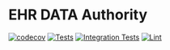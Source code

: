 # EHR DATA Authority
[![codecov](https://codecov.io/gh/projectronin/ehr-data-authority/branch/master/graph/badge.svg?token=6066BAwJYk)](https://app.codecov.io/gh/projectronin/ehr-data-authority/branch/master)
[![Tests](https://github.com/projectronin/ehr-data-authority/actions/workflows/test.yml/badge.svg)](https://github.com/projectronin/ehr-data-authority/actions/workflows/test.yml)
[![Integration Tests](https://github.com/projectronin/ehr-data-authority/actions/workflows/integration_test.yml/badge.svg)](https://github.com/projectronin/ehr-data-authority/actions/workflows/integration_test.yml)
[![Lint](https://github.com/projectronin/ehr-data-authority/actions/workflows/lint.yml/badge.svg)](https://github.com/projectronin/ehr-data-authority/actions/workflows/lint.yml)
